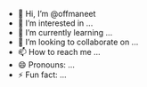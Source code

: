 - 👋 Hi, I’m @offmaneet
- 👀 I’m interested in ...
- 🌱 I’m currently learning ...
- 💞️ I’m looking to collaborate on ...
- 📫 How to reach me ...
- 😄 Pronouns: ...
- ⚡ Fun fact: ...

<!---
offmaneet/offmaneet is a ✨ special ✨ repository because its `README.md` (this file) appears on your GitHub profile.
You can click the Preview link to take a look at your changes.
--->
